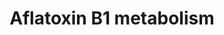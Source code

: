 ---
annotations:
- id: PW:0001366
  parent: classic metabolic pathway
  type: Pathway Ontology
  value: aflatoxin metabolic pathway
- id: PW:0000124
  parent: regulatory pathway
  type: Pathway Ontology
  value: cellular detoxification pathway
authors:
- Mkutmon
description: '''''''Aflatoxins'''''' are naturally occurring [[wikipedia:mycotoxin|mycotoxin]]s
  that are produced by many species of ''''[[wikipedia:Aspergillus|Aspergillus]]'''',
  a [[wikipedia:fungus|fungus]], most notably ''''[[wikipedia:Aspergillus flavus|Aspergillus
  flavus]]'''' and ''''[[wikipedia:Aspergillus parasiticus|Aspergillus parasiticus]]''''.
  After entering the body, aflatoxins are metabolized by the liver to a reactive intermediate,
  aflatoxin M<sub>1</sub>, an [[wikipedia:epoxide|epoxide]]. Aflatoxin B1 is considered
  the most toxic and is produced by both Aspergillus flavus and Aspergillus parasiticus.  Source:
  [[wikipedia:Aflatoxin|Wikipedia]]'
last-edited: 2019-08-16
organisms:
- Bos taurus
redirect_from:
- /index.php/Pathway:WP3247
- /instance/WP3247
revision: null
schema-jsonld:
- '@context': https://schema.org/
  '@id': https://wikipathways.github.io/pathways/WP3247.html
  '@type': Dataset
  creator:
    '@type': Organization
    name: WikiPathways
  description: '''''''Aflatoxins'''''' are naturally occurring [[wikipedia:mycotoxin|mycotoxin]]s
    that are produced by many species of ''''[[wikipedia:Aspergillus|Aspergillus]]'''',
    a [[wikipedia:fungus|fungus]], most notably ''''[[wikipedia:Aspergillus flavus|Aspergillus
    flavus]]'''' and ''''[[wikipedia:Aspergillus parasiticus|Aspergillus parasiticus]]''''.
    After entering the body, aflatoxins are metabolized by the liver to a reactive
    intermediate, aflatoxin M<sub>1</sub>, an [[wikipedia:epoxide|epoxide]]. Aflatoxin
    B1 is considered the most toxic and is produced by both Aspergillus flavus and
    Aspergillus parasiticus.  Source: [[wikipedia:Aflatoxin|Wikipedia]]'
  keywords:
  - AKR7A2
  - Aflatoxin B1 8,9-dihydrodiol
  - Aflatoxin B1 C6-monoalcohol
  - Aflatoxin B1 C6-monoaldehyde
  - Aflatoxin B1 C8-monoalcohol
  - Aflatoxin B1 C8-monoaldehyde
  - Aflatoxin B1 dialdehyde
  - Aflatoxin B1 exo-8,9-epoxide
  - Aflatoxin B1 exo-8,9-epoxide-GSH
  - Aflatoxin B1-6,8-dialcohol
  - Aflatoxin M1
  - Aflatoxin M1 epoxide
  - Aflatoxin Q1
  - Aflatoxin-endo-B1-8,9-epoxide
  - CYP1A2
  - CYP2A13
  - CYP3A4
  - EPHX1
  - GSTM1
  - GSTT1
  - aflatoxin B1
  license: CC0
  name: Aflatoxin B1 metabolism
seo: CreativeWork
title: Aflatoxin B1 metabolism
wpid: WP3247
---